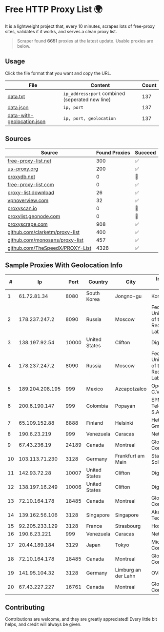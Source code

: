 
# Free HTTP Proxy List 🌍

It is a lightweight project that, every 10 minutes, scrapes lots of free-proxy sites, validates if it works, and serves a clean proxy list.


> Scraper found **6651** proxies at the latest update. Usable proxies are below.

## Usage

Click the file format that you want and copy the URL.


|File|Content|Count|
|----|-------|-----|
|[data.txt](https://raw.githubusercontent.com/themiralay/Proxy-List-World/master/data.txt)|`ip_address:port` combined (seperated new line)|137|
|[data.json](https://raw.githubusercontent.com/themiralay/Proxy-List-World/master/data.json)|`ip, port`|137|
|[data-with-geolocation.json](https://raw.githubusercontent.com/themiralay/Proxy-List-World/master/data-with-geolocation.json)|`ip, port, geolocation`|137|

## Sources

|Source|Found Proxies|Succeed|
|------|-------------|-------|
|[free-proxy-list.net](https://free-proxy-list.net)|300|✅|
|[us-proxy.org](https://www.us-proxy.org)|200|✅|
|[proxydb.net](http://proxydb.net)|0|🚫|
|[free-proxy-list.com](https://free-proxy-list.com/?page=&port=&type%5B%5D=http&type%5B%5D=https&up_time=0&search=Search)|0|✅|
|[proxy-list.download](https://www.proxy-list.download/HTTP)|26|✅|
|[vpnoverview.com](https://vpnoverview.com/privacy/anonymous-browsing/free-proxy-servers)|32|✅|
|[proxyscan.io](https://www.proxyscan.io)|0|🚫|
|[proxylist.geonode.com](https://proxylist.geonode.com/api/proxy-list?limit=300&page=1&sort_by=lastChecked&sort_type=desc&protocols=http,https)|0|🚫|
|[proxyscrape.com](https://api.proxyscrape.com/v2/?request=displayproxies&protocol=http&timeout=10000&country=all&ssl=all&anonymity=all)|908|✅|
|[github.com/clarketm/proxy-list](https://raw.githubusercontent.com/clarketm/proxy-list/master/proxy-list-raw.txt)|400|✅|
|[github.com/monosans/proxy-list](https://raw.githubusercontent.com/monosans/proxy-list/main/proxies/http.txt)|457|✅|
|[github.com/TheSpeedX/PROXY-List](https://raw.githubusercontent.com/TheSpeedX/PROXY-List/master/http.txt)|4328|✅|


## Sample Proxies With Geolocation Info

|#|Ip|Port|Country|City|Internet Service Provider|
|-|--|----|-------|----|-------------------------|
|1|61.72.81.34|8080|South Korea|Jongno-gu|Korea Telecom|
|2|178.237.247.2|8090|Russia|Moscow|Federal State Unitary Enterprise of the Order of the Red Banner of Labour "Russ|
|3|138.197.92.54|10000|United States|Clifton|DigitalOcean, LLC|
|4|178.237.247.2|8090|Russia|Moscow|Federal State Unitary Enterprise of the Order of the Red Banner of Labour "Russ|
|5|189.204.208.195|999|Mexico|Azcapotzalco|Operbes, S.A. de C.V.|
|6|200.6.190.147|999|Colombia|Popayán|EPM Telecomunicaciones S.A. E.S.P.|
|7|65.109.152.88|8888|Finland|Helsinki|Hetzner Online GmbH|
|8|190.6.23.219|999|Venezuela|Caracas|Net Uno|
|9|67.43.236.19|24189|Canada|Montreal|GloboTech Communications|
|10|103.113.71.230|3128|Germany|Frankfurt am Main|Stark Industries Solutions LTD|
|11|142.93.72.28|10007|United States|Clifton|DigitalOcean, LLC|
|12|138.197.16.249|10006|United States|Clifton|DigitalOcean, LLC|
|13|72.10.164.178|18485|Canada|Montreal|GloboTech Communications|
|14|139.162.56.106|3128|Singapore|Singapore|Akamai Technologies, Inc.|
|15|92.205.233.129|3128|France|Strasbourg|Host Europe GmbH|
|16|190.6.23.221|999|Venezuela|Caracas|Net Uno|
|17|20.44.189.184|3129|Japan|Tokyo|Microsoft Corporation|
|18|72.10.164.178|18485|Canada|Montreal|GloboTech Communications|
|19|141.95.104.32|3128|Germany|Limburg an der Lahn|OVH SAS|
|20|67.43.227.227|16761|Canada|Montreal|GloboTech Communications|



## Contributing

Contributions are welcome, and they are greatly appreciated! Every
little bit helps, and credit will always be given.

